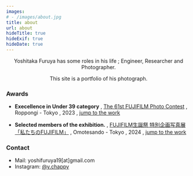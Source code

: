 ```yaml
---
images:
# - /images/about.jpg
title: about
url: about
hideTitle: true
hideExif: true
hideDate: true
---
```


<div align="center">
	<p>
        Yoshitaka Furuya has some roles in his life ; Engineer, Researcher and Photographer.
	</p>
	<p>
		This site is a portfolio of his photograph.
	</p>
</div>

### Awards

- **Execellence in Under 39 category**
,
[The 61st FUJIFILM Photo Contest](https://sp-jp.fujifilm.com/fpc/61/specialtheme02/index.html)
,
Roppongi - Tokyo
,
2023
,
[jump to the work](/vertical-1/)

- **Selected members of the exhibition.**
,
[FUJIFILM生誕祭 特別企画写真展 「私たちのFUJIFILM」](https://wps-jp.fujifilm.com/fujifilm-seitansai/)
,
Omotesando - Tokyo
,
2024
,
[jump to the work](/square-1/)


### Contact

- Mail: yoshifuruya19[at]gmail.com
- Instagram: [@y.chappy](https://www.instagram.com/y.chappy/)